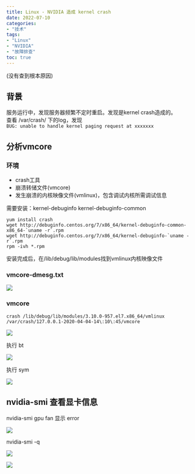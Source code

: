 ```yaml
---
title: Linux - NVIDIA 造成 kernel crash
date: 2022-07-10
categories:
- "技术"
tags:
- "Linux"
- "NVIDIA"
- "故障排查"
toc: true
---
```


(没有查到根本原因)  

## 背景  

服务运行中，发现服务器频繁不定时重启。发现是kernel crash造成的。  
查看 /var/crash/ 下的log，发现   
`BUG: unable to handle kernel paging request at xxxxxxx`

## 分析vmcore

### 环境
- crash工具
- 崩溃转储文件(vmcore)
- 发生崩溃的内核映像文件(vmlinux)，包含调试内核所需调试信息

需要安装：kernel-debuginfo kernel-debuginfo-common  
```
yum install crash
wget http://debuginfo.centos.org/7/x86_64/kernel-debuginfo-common-x86_64-`uname -r`.rpm
wget http://debuginfo.centos.org/7/x86_64/kernel-debuginfo-`uname -r`.rpm
rpm -ivh *.rpm
```

安装完成后，在/lib/debug/lib/modules找到vmlinux内核映像文件

### vmcore-dmesg.txt

![](vmcore-dmesg.png)

### vmcore

```
crash /lib/debug/lib/modules/3.10.0-957.el7.x86_64/vmlinux /var/crash/127.0.0.1-2020-04-04-14\:10\:45/vmcore
```

![](vmcore.png)

执行 bt  

![](crash-bt.png)

执行 sym  

![](crash-sym.png)

## nvidia-smi 查看显卡信息

nvidia-smi gpu fan 显示 error  

![](nvidia-smi-err.png)

nvidia-smi -q

![](nvidia-q.png)  
  
![](nvidia-q-2.png)
